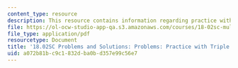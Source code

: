 ```yaml
---
content_type: resource
description: This resource contains information regarding practice with triple integrals.
file: https://ol-ocw-studio-app-qa.s3.amazonaws.com/courses/18-02sc-multivariable-calculus-fall-2010/a072b81bc9c1832dba0bd357e99c56e7_MIT18_02SC_pb_75_comb.pdf
file_type: application/pdf
resourcetype: Document
title: '18.02SC Problems and Solutions: Problems: Practice with Triple Integrals'
uid: a072b81b-c9c1-832d-ba0b-d357e99c56e7
---
```

